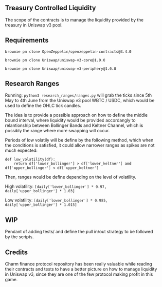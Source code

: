 ## Treasury Controlled Liquidity

The scope of the contracts is to manage the liquidity provided by the treasury in Uniswap v3 pool.

## Requirements

`brownie pm clone OpenZeppelin/openzeppelin-contracts@3.4.0`

`brownie pm clone Uniswap/uniswap-v3-core@1.0.0`

`brownie pm clone Uniswap/uniswap-v3-periphery@1.0.0`

## Research Ranges

Running: `python3 research_ranges/ranges.py` will grab the ticks since 5th May to 4th June from the Uniswap v3 pool WBTC / USDC, which would be used to define the OHLC tick candles.

The idea is to provide a possible approach on how to define the middle bound interval, where liquidity would be provided accordangly to relantionship between Bollinger Bands and Keltner Channel, which is possibly the range where more swapping will occur.

Periods of low volatily will be define by the following method, which when the conditions is satisfied, it could allow narrower ranges as spikes are not much expected:

````
def low_volatility(df):
    return df['lower_bollinger'] > df['lower_keltner'] and df['upper_bollinger'] < df['upper_keltner']
````

Then, ranges would be define depending on the level of volatility.

High volatility: `[daily['lower_bollinger'] * 0.97, daily['upper_bollinger'] * 1.03]`

Low volatility: `[daily['lower_bollinger'] * 0.985, daily['upper_bollinger'] * 1.015]`

## WIP 

Pendant of adding tests/ and define the pull in/out strategy to be followed by the scripts.

## Credits

Charm finance protocol repository has been really valuable while reading their contracts and tests to have a better picture
on how to manage liquidity in Uniswap v3, since they are one of the few protocol making profit in this game.